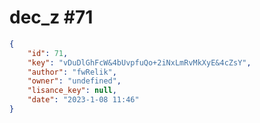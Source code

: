 
# dec_z #71
                
```JSON
{
    "id": 71,
    "key": "vDuDlGhFcW&4bUvpfuQo+2iNxLmRvMkXyE&4cZsY",
    "author": "fwRelik",
    "owner": "undefined",
    "lisance_key": null,
    "date": "2023-1-08 11:46"
}
```
    